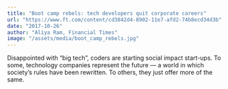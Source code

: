 ```yaml
---
title: "Boot camp rebels: tech developers quit corporate careers"
url: "https://www.ft.com/content/cd3842d4-8902-11e7-afd2-74b8ecd34d3b"
date: "2017-10-26"
author: "Aliya Ram, Financial Times"
image: "/assets/media/boot_camp_rebels.jpg"
---
```


Disappointed with “big tech”, coders are starting social impact start-ups. To some, technology companies represent the future — a world in which society’s rules have been rewritten. To others, they just offer more of the same.

<!-- excerpt -->

